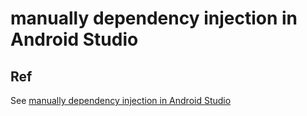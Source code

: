 # manually dependency injection in Android Studio
## Ref
See [manually dependency injection in Android Studio](https://developer.android.com/training/dependency-injection/manual)
